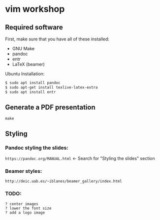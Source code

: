 # vim workshop

## Required software

First, make sure that you have all of these installed:

- GNU Make
- pandoc
- entr
- LaTeX (beamer)

Ubuntu Installation:
```bash
$ sudo apt install pandoc
$ sudo apt-get install texlive-latex-extra
$ sudo apt install entr
```

## Generate a PDF presentation

```
make
```

## Styling

### Pandoc styling the slides:
`https://pandoc.org/MANUAL.html` <- Search for "Styling the slides" section

### Beamer styles:
`http://deic.uab.es/~iblanes/beamer_gallery/index.html`

### TODO: 
```
? center images
? lower the font size
? add a logo image
```

